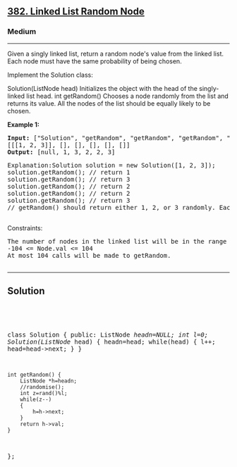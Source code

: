 
<h2><a href="https://leetcode.com/problems/linked-list-random-node/description/">382. Linked List Random Node</a></h2>
<h3>Medium</h3>
<hr>
<div><p>
Given a singly linked list, return a random node's value from the linked list. Each node must have the same probability of being chosen.

Implement the Solution class:

Solution(ListNode head) Initializes the object with the head of the singly-linked list head.
int getRandom() Chooses a node randomly from the list and returns its value. All the nodes of the list should be equally likely to be chosen.
</p>


<p><strong>Example 1:</strong></p>
<pre><strong>Input:</strong> ["Solution", "getRandom", "getRandom", "getRandom", "getRandom", "getRandom"]
[[[1, 2, 3]], [], [], [], [], []]
<strong>Output:</strong> [null, 1, 3, 2, 2, 3]
</pre>
<pre>
Explanation:Solution solution = new Solution([1, 2, 3]);
solution.getRandom(); // return 1
solution.getRandom(); // return 3
solution.getRandom(); // return 2
solution.getRandom(); // return 2
solution.getRandom(); // return 3
// getRandom() should return either 1, 2, or 3 randomly. Each element should have equal probability of returning.
  </pre>


Constraints:
<pre>
The number of nodes in the linked list will be in the range [1, 104].
-104 <= Node.val <= 104
At most 104 calls will be made to getRandom.
 
</pre>
<hr>
 <h2><strong><b>Solution</b></strong></h2>
 <br>
 <pre>

class Solution {
public:
     ListNode *headn=NULL;
    int l=0;
    Solution(ListNode* head) {
        headn=head;
        while(head)
        {
            l++;
            head=head->next;
        }
    }
    
    int getRandom() {
        ListNode *h=headn;
        //randomise();
        int z=rand()%l;
        while(z--)
        {
            h=h->next;
        }
        return h->val;
    }
};

 </pre>

